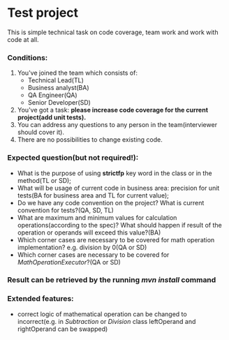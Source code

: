 # Test project
This is simple technical task on code coverage, team work and work with code at all.

### Conditions:
1. You've joined the team which consists of:
    * Technical Lead(TL)
    * Business analyst(BA)
    * QA Engineer(QA)
    * Senior Developer(SD)
2. You've got a task: __please increase code coverage for the current project(add unit tests).__
3. You can address any questions to any person in the team(interviewer should cover it).
4. There are no possibilities to change existing code.
### Expected question(but not required!):
  - What is the purpose of using __strictfp__ key word in the class or in the method(TL or SD);
  - What will be usage of current code in business area: precision for unit tests(BA for business area and TL for current value);
  - Do we have any code convention on the project? What is current convention for tests?(QA, SD, TL)
  - What are maximum and minimum values for calculation operations(according to the spec)? What should happen if result of the operation or operands will exceed this value?(BA)
  - Which corner cases are necessary to be covered for math operation implementation? e.g. division by 0(QA or SD)
  - Which corner cases are necessary to be covered for _MathOperationExecutor_?(QA or SD)
### Result can be retrieved by the running _mvn install_ command
### Extended features:
* correct logic of mathematical operation can be changed to incorrect(e.g. in _Subtraction_ or _Division_ class leftOperand and rightOperand can be swapped)